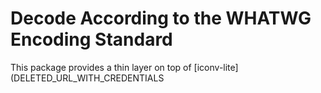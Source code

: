 # Decode According to the WHATWG Encoding Standard

This package provides a thin layer on top of [iconv-lite](DELETED_URL_WITH_CREDENTIALS